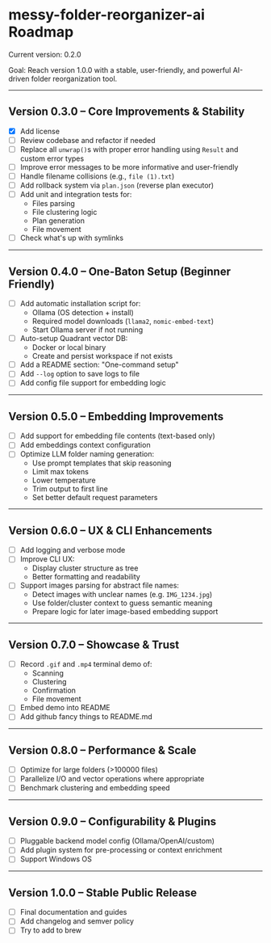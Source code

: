 # messy-folder-reorganizer-ai Roadmap

Current version: 0.2.0

Goal: Reach version 1.0.0 with a stable, user-friendly, and powerful AI-driven folder reorganization tool.

---

## Version 0.3.0 – Core Improvements & Stability

- [x] Add license
- [ ] Review codebase and refactor if needed
- [ ] Replace all `unwrap()`s with proper error handling using `Result` and custom error types
- [ ] Improve error messages to be more informative and user-friendly
- [ ] Handle filename collisions (e.g., `file (1).txt`)
- [ ] Add rollback system via `plan.json` (reverse plan executor)
- [ ] Add unit and integration tests for:
  - Files parsing
  - File clustering logic
  - Plan generation
  - File movement
- [ ] Check what's up with symlinks

---

## Version 0.4.0 – One-Baton Setup (Beginner Friendly)

- [ ] Add automatic installation script for:
  - Ollama (OS detection + install)
  - Required model downloads (`llama2`, `nomic-embed-text`)
  - Start Ollama server if not running
- [ ] Auto-setup Quadrant vector DB:
  - Docker or local binary
  - Create and persist workspace if not exists
- [ ] Add a README section: "One-command setup"
- [ ] Add `--log` option to save logs to file
- [ ] Add config file support for embedding logic

---

## Version 0.5.0 – Embedding Improvements

- [ ] Add support for embedding file contents (text-based only)
- [ ] Add embeddings context configuration
- [ ] Optimize LLM folder naming generation:
  - Use prompt templates that skip reasoning
  - Limit max tokens
  - Lower temperature
  - Trim output to first line
  - Set better default request parameters

---

## Version 0.6.0 – UX & CLI Enhancements

- [ ] Add logging and verbose mode
- [ ] Improve CLI UX:
  - Display cluster structure as tree
  - Better formatting and readability
- [ ] Support images parsing for abstract file names:
  - Detect images with unclear names (e.g. `IMG_1234.jpg`)
  - Use folder/cluster context to guess semantic meaning
  - Prepare logic for later image-based embedding support

---

## Version 0.7.0 – Showcase & Trust

- [ ] Record `.gif` and `.mp4` terminal demo of:
  - Scanning
  - Clustering
  - Confirmation
  - File movement
- [ ] Embed demo into README
- [ ] Add github fancy things to README.md

---

## Version 0.8.0 – Performance & Scale

- [ ] Optimize for large folders (>100000 files)
- [ ] Parallelize I/O and vector operations where appropriate
- [ ] Benchmark clustering and embedding speed

---

## Version 0.9.0 – Configurability & Plugins

- [ ] Pluggable backend model config (Ollama/OpenAI/custom)
- [ ] Add plugin system for pre-processing or context enrichment
- [ ] Support Windows OS

---

## Version 1.0.0 – Stable Public Release

- [ ] Final documentation and guides
- [ ] Add changelog and semver policy
- [ ] Try to add to brew
